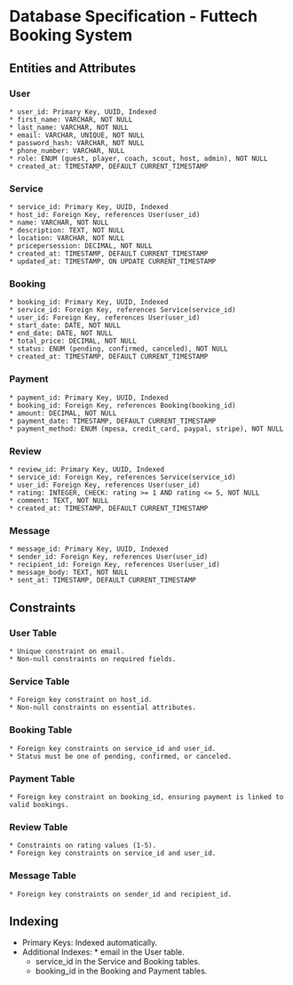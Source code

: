# Database Specification - Futtech Booking System

## Entities and Attributes

### User
    * user_id: Primary Key, UUID, Indexed
    * first_name: VARCHAR, NOT NULL
    * last_name: VARCHAR, NOT NULL
    * email: VARCHAR, UNIQUE, NOT NULL
    * password_hash: VARCHAR, NOT NULL
    * phone_number: VARCHAR, NULL
    * role: ENUM (guest, player, coach, scout, host, admin), NOT NULL
    * created_at: TIMESTAMP, DEFAULT CURRENT_TIMESTAMP

### Service
    * service_id: Primary Key, UUID, Indexed
    * host_id: Foreign Key, references User(user_id)
    * name: VARCHAR, NOT NULL
    * description: TEXT, NOT NULL
    * location: VARCHAR, NOT NULL
    * pricepersession: DECIMAL, NOT NULL
    * created_at: TIMESTAMP, DEFAULT CURRENT_TIMESTAMP
    * updated_at: TIMESTAMP, ON UPDATE CURRENT_TIMESTAMP

### Booking
    * booking_id: Primary Key, UUID, Indexed
    * service_id: Foreign Key, references Service(service_id)
    * user_id: Foreign Key, references User(user_id)
    * start_date: DATE, NOT NULL
    * end_date: DATE, NOT NULL
    * total_price: DECIMAL, NOT NULL
    * status: ENUM (pending, confirmed, canceled), NOT NULL
    * created_at: TIMESTAMP, DEFAULT CURRENT_TIMESTAMP

### Payment
    * payment_id: Primary Key, UUID, Indexed
    * booking_id: Foreign Key, references Booking(booking_id)
    * amount: DECIMAL, NOT NULL
    * payment_date: TIMESTAMP, DEFAULT CURRENT_TIMESTAMP
    * payment_method: ENUM (mpesa, credit_card, paypal, stripe), NOT NULL

### Review
    * review_id: Primary Key, UUID, Indexed
    * service_id: Foreign Key, references Service(service_id)
    * user_id: Foreign Key, references User(user_id)
    * rating: INTEGER, CHECK: rating >= 1 AND rating <= 5, NOT NULL
    * comment: TEXT, NOT NULL
    * created_at: TIMESTAMP, DEFAULT CURRENT_TIMESTAMP

### Message
    * message_id: Primary Key, UUID, Indexed
    * sender_id: Foreign Key, references User(user_id)
    * recipient_id: Foreign Key, references User(user_id)
    * message_body: TEXT, NOT NULL
    * sent_at: TIMESTAMP, DEFAULT CURRENT_TIMESTAMP

## Constraints

### User Table
    * Unique constraint on email.
    * Non-null constraints on required fields.

### Service Table
    * Foreign key constraint on host_id.
    * Non-null constraints on essential attributes.

### Booking Table
    * Foreign key constraints on service_id and user_id.
    * Status must be one of pending, confirmed, or canceled.

### Payment Table
    * Foreign key constraint on booking_id, ensuring payment is linked to valid bookings.

### Review Table
    * Constraints on rating values (1-5).
    * Foreign key constraints on service_id and user_id.

### Message Table
    * Foreign key constraints on sender_id and recipient_id.

## Indexing
   * Primary Keys: Indexed automatically.
   * Additional Indexes:
     		* email in the User table.
		* service_id in the Service and Booking tables.
		* booking_id in the Booking and Payment tables.
